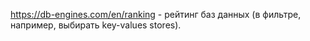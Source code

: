 https://db-engines.com/en/ranking - рейтинг баз данных (в фильтре, например, выбирать key-values stores).  

